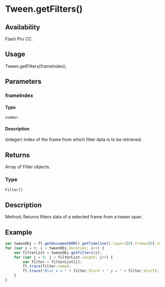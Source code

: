 # Tween.getFilters()

## Availability

Flash Pro CC.

## Usage

Tween.getFilters(frameIndex);

## Parameters

### **frameIndex**

#### Type

```typescript
number
```

#### Description

(integer) Index of the frame from which filter data is to be retrieved.

## Returns

Array of Filter objects.

### Type

```typescript
Filter[]
```

## Description

Method; Returns filters data of a selected frame from a tween span.

## Example

```javascript
var tweenObj = fl.getDocumentDOM().getTimeline().layers[0].frames[0].tweenObj;
for (var i = 0; i < tweenObj.duration; i++) {
    var filterList = tweenObj.getFilters(i);
    for (var j = 0; j < filterList.length; j++) {
        var filter = filterList[j];
        fl.trace(filter.name);
        fl.trace("Blur x = " + filter.blurX + " y = " + filter.blurY);
    }
}
```
